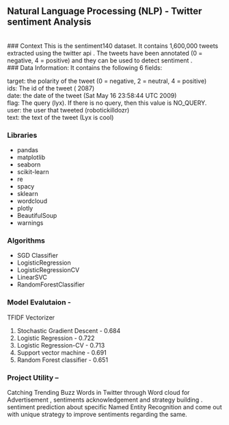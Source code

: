 
## Natural Language Processing (NLP) - Twitter sentiment Analysis

<br>
### Context
This is the sentiment140 dataset. It contains 1,600,000 tweets extracted using the twitter api . The tweets have been annotated (0 = negative, 4 = positive) and they can be used to detect sentiment .

<br>
### Data Information:
It contains the following 6 fields:<br>

target: the polarity of the tweet (0 = negative, 2 = neutral, 4 = positive)<br>
ids: The id of the tweet ( 2087)<br>
date: the date of the tweet (Sat May 16 23:58:44 UTC 2009)<br>
flag: The query (lyx). If there is no query, then this value is NO_QUERY.<br>
user: the user that tweeted (robotickilldozr)<br>
text: the text of the tweet (Lyx is cool)<br>

### Libraries
- pandas
- matplotlib
- seaborn
- scikit-learn
- re
- spacy
- sklearn
- wordcloud 
- plotly
- BeautifulSoup
- warnings

### Algorithms

- SGD Classifier
- LogisticRegression
- LogisticRegressionCV
- LinearSVC
- RandomForestClassifier

### Model Evalutaion -<br>
TFIDF Vectorizer
1. Stochastic Gradient Descent - 0.684
2. Logistic Regression - 0.722
3. Logistic Regression-CV - 0.713
4. Support vector machine - 0.691
5. Random Forest classifier - 0.651

### Project Utility –
Catching Trending Buzz Words in Twitter through Word cloud for Advertisement , sentiments acknowledgement and strategy building . sentiment prediction about specific Named Entity Recognition and come out with unique strategy to improve sentiments regarding the same.  
